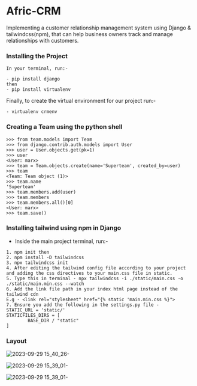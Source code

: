 # Afric-CRM
Implementing a customer relationship management system using Django & tailwindcss(npm), that can help business owners track and manage relationships with customers.

### Installing the Project
```
In your terminal, run:-

- pip install django
then
- pip install virtualenv
```
Finally, to create the virtual environment for our project run:-
```
- virtualenv crmenv
```
### Creating a Team using the python shell 

```
>>> from team.models import Team
>>> from django.contrib.auth.models import User
>>> user = User.objects.get(pk=1)
>>> user
<User: marx>
>>> team = Team.objects.create(name='Superteam', created_by=user)
>>> team
<Team: Team object (1)>
>>> team.name
'Superteam'
>>> team.members.add(user)
>>> team.members
>>> team.members.all()[0]
<User: marx>
>>> team.save()
```
### Installing tailwind using npm in Django

- Inside the main project terminal, run:-
```
1. npm init then
2. npm install -D tailwindcss
3. npx tailwindcss init
4. After editing the tailwind config file according to your project and adding the css directives to your main.css file in static.
5. Type this in terminal - npx tailwindcss -i ./static/main.css -o ./static/main.min.css --watch
6. Add the link file path in your index html page instead of the tailwind cdn
E.g - <link rel="stylesheet" href="{% static 'main.min.css %}">
7. Ensure you add the following in the settings.py file -
STATIC_URL = 'static/'
STATICFILES_DIRS = [
        BASE_DIR / "static"
]
```
### Layout
![2023-09-29 15_40_26-](https://github.com/Marx-wrld/Afric-CRM/assets/105711066/d680ebe4-f48e-4ccb-a01c-2cdec3766a91)

![2023-09-29 15_39_01-](https://github.com/Marx-wrld/Afric-CRM/assets/105711066/1fca42f3-8a8a-4a41-88bf-2fc56cf75a07)

![2023-09-29 15_39_01-](https://github.com/Marx-wrld/Afric-CRM/assets/105711066/74818831-7b66-4851-83b6-efa3c0b227bb)

